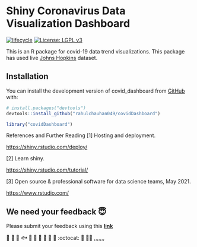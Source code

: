 <!-- README.md is generated from README.Rmd. Please edit that file -->

# Shiny Coronavirus Data Visualization Dashboard

<!-- badges: start --->

[![lifecycle](https://img.shields.io/badge/lifecycle-experimental-orange.svg)](https://www.tidyverse.org/lifecycle/#experimental)
[![License: LGPL v3](https://img.shields.io/badge/License-LGPL%20v3-blue.svg)](https://www.gnu.org/licenses/lgpl-3.0)

<!-- badges: end -->

This is an R package for covid-19 data trend visualizations. This package has used live [Johns Hopkins](https://github.com/CSSEGISandData/COVID-19) dataset.
## Installation

You can install the development version of covid_dashboard from
[GitHub](https://github.com/rahulchauhan049/covidDashboard) with:

```r
# install.packages("devtools")
devtools::install_github("rahulchauhan049/covidDashboard")
```

```r
library("covidDashboard")
```

References and Further Reading
[1] Hosting and deployment.

https://shiny.rstudio.com/deploy/

[2] Learn shiny.

https://shiny.rstudio.com/tutorial/

[3] Open source & professional software for data science teams, May 2021.

https://www.rstudio.com/

## We need your feedback :innocent:


Please submit your feedback using this **[link](https://github.com/rahulchauhan049/covidDashboard/issues/new)**

:deciduous_tree: :mushroom: :shell: :fish: :frog: :honeybee: :turtle: :rooster: :whale2: :monkey: :octocat: :muscle:	:surfing_man: ,,,,,,,

